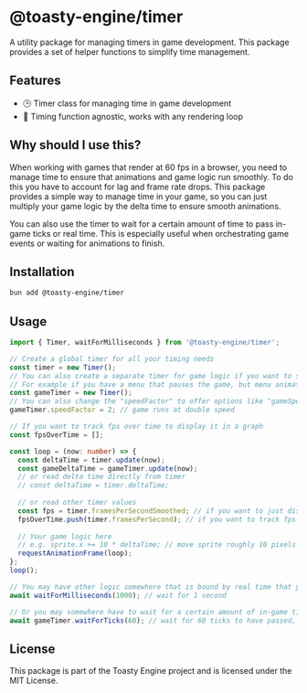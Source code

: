 # @toasty-engine/timer
    
<!-- automd:badges color="yellow" name="@toasty-engine/timer" license codecov no-npmDownloads -->
<!-- /automd -->

A utility package for managing timers in game development. This package provides a set of helper functions to simplify time management.

## Features

- 🕒 Timer class for managing time in game development
- 🚀 Timing function agnostic, works with any rendering loop

## Why should I use this?

When working with games that render at 60 fps in a browser, you need to manage time to ensure that animations and game logic run smoothly.
To do this you have to account for lag and frame rate drops. This package provides a simple way to manage time in your game,
so you can just multiply your game logic by the delta time to ensure smooth animations.

You can also use the timer to wait for a certain amount of time to pass in-game ticks or real time.
This is especially useful when orchestrating game events or waiting for animations to finish.

## Installation

```sh
bun add @toasty-engine/timer
```

## Usage

```typescript
import { Timer, waitForMilliseconds } from '@toasty-engine/timer';

// Create a global timer for all your timing needs
const timer = new Timer();
// You can also create a separate timer for game logic if you want to separate game logic from rendering
// For example if you have a menu that pauses the game, but menu animations should still run
const gameTimer = new Timer();
// You can also change the "speedFactor" to offer options like "gameSpeed" to allow the player to speed up or slow down the game
gameTimer.speedFactor = 2; // game runs at double speed

// If you want to track fps over time to display it in a graph
const fpsOverTime = [];

const loop = (now: number) => {
  const deltaTime = timer.update(now);
  const gameDeltaTime = gameTimer.update(now);
  // or read delta time directly from timer
  // const deltaTime = timer.deltaTime;
    
  // or read other timer values
  const fps = timer.framesPerSecondSmoothed; // if you want to just display a single number use the smoothed value
  fpsOverTime.push(timer.framesPerSecond); // if you want to track fps over time use the exact value
    
  // Your game logic here
  // e.g. sprite.x += 10 * deltaTime; // move sprite roughly 10 pixels per frame
  requestAnimationFrame(loop);
};
loop();

// You may have other logic somewhere that is bound by real time that you have to wait for
await waitForMilliseconds(1000); // wait for 1 second

// Or you may somewhere have to wait for a certain amount of in-game ticks to have passed
await gameTimer.waitForTicks(60); // wait for 60 ticks to have passed, this may be more than 60 update calls if the game is lagging or running with less speed
```

## License

This package is part of the Toasty Engine project and is licensed under the MIT License.

<!-- automd:contributors author="story75" -->
<!-- /automd -->

<!-- automd:with-automd -->
<!-- /automd -->
